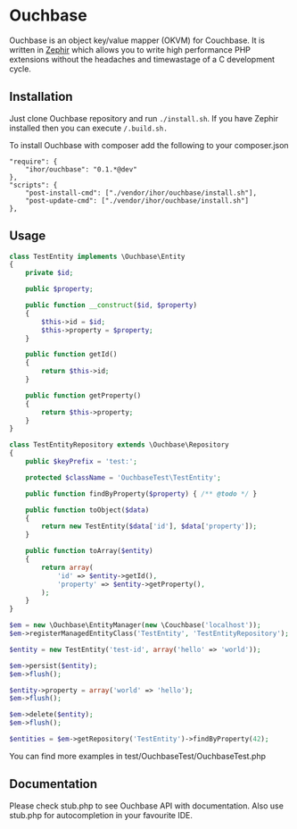 Ouchbase
========

Ouchbase is an object key/value mapper (OKVM) for Couchbase. It is written in [Zephir](https://github.com/phalcon/zephir) which allows you to write high performance PHP extensions without the headaches and timewastage of a C development cycle.

Installation
------------
Just clone Ouchbase repository and run `./install.sh`. If you have Zephir installed then you can execute `/.build.sh.`

To install Ouchbase with composer add the following to your composer.json
```
"require": {
    "ihor/ouchbase": "0.1.*@dev"
},
"scripts": {
    "post-install-cmd": ["./vendor/ihor/ouchbase/install.sh"],
    "post-update-cmd": ["./vendor/ihor/ouchbase/install.sh"]
},
```

Usage
-----
```php
class TestEntity implements \Ouchbase\Entity
{
    private $id;

    public $property;

    public function __construct($id, $property)
    {
        $this->id = $id;
        $this->property = $property;
    }

    public function getId()
    {
        return $this->id;
    }

    public function getProperty()
    {
        return $this->property;
    }
}

class TestEntityRepository extends \Ouchbase\Repository
{
    public $keyPrefix = 'test:';

    protected $className = 'OuchbaseTest\TestEntity';

    public function findByProperty($property) { /** @todo */ }

    public function toObject($data)
    {
        return new TestEntity($data['id'], $data['property']);
    }

    public function toArray($entity)
    {
        return array(
            'id' => $entity->getId(),
            'property' => $entity->getProperty(),
        );
    }
}

$em = new \Ouchbase\EntityManager(new \Couchbase('localhost'));
$em->registerManagedEntityClass('TestEntity', 'TestEntityRepository');

$entity = new TestEntity('test-id', array('hello' => 'world'));

$em->persist($entity);
$em->flush();

$entity->property = array('world' => 'hello');
$em->flush();

$em->delete($entity);
$em->flush();

$entities = $em->getRepository('TestEntity')->findByProperty(42);
```

You can find more examples in test/OuchbaseTest/OuchbaseTest.php

Documentation
-------------
Please check stub.php to see Ouchbase API with documentation. Also use stub.php for autocompletion in your favourite IDE.

